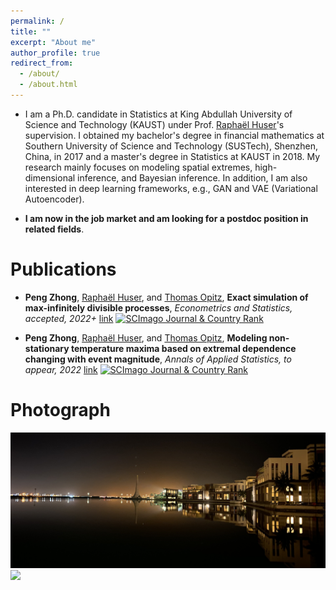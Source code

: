 ```yaml
---
permalink: /
title: ""
excerpt: "About me"
author_profile: true
redirect_from: 
  - /about/
  - /about.html
---
```


* I am a Ph.D. candidate in Statistics at King Abdullah University of Science and Technology (KAUST) under Prof. [Raphaël Huser](https://cemse.kaust.edu.sa/stat/people/person/raphael-huser)'s supervision. I obtained my bachelor's degree in financial mathematics at Southern University of Science and Technology (SUSTech), Shenzhen, China, in 2017 and a master's degree in Statistics at KAUST in 2018. My research mainly focuses on modeling spatial extremes, high-dimensional inference, and Bayesian inference. In addition, I am also interested in deep learning frameworks, e.g., GAN and VAE (Variational Autoencoder). 

* **I am now in the job market and am looking for a postdoc position in related fields**.  

Publications
====
* **Peng Zhong**, [Raphaël Huser](https://cemse.kaust.edu.sa/stat/people/person/raphael-huser), and [Thomas Opitz](https://biosp.mathnum.inrae.fr/homepage-thomas-opitz), **Exact simulation of max-infinitely divisible processes**, *Econometrics and Statistics, accepted, 2022+* [link](files/paper2.pdf) <a href="https://www.scimagojr.com/journalsearch.php?q=21100836195&amp;tip=sid&amp;exact=no" title="SCImago Journal &amp; Country Rank"><img border="0" src="https://www.scimagojr.com/journal_img.php?id=21100836195" alt="SCImago Journal &amp; Country Rank"  width="100" /></a>

* **Peng Zhong**, [Raphaël Huser](https://cemse.kaust.edu.sa/stat/people/person/raphael-huser), and [Thomas Opitz](https://biosp.mathnum.inrae.fr/homepage-thomas-opitz), **Modeling non-stationary temperature maxima based on extremal dependence changing with event magnitude**, *Annals of Applied Statistics, to appear, 2022* [link](files/paper1.pdf) <a href="https://www.scimagojr.com/journalsearch.php?q=21100211345&amp;tip=sid&amp;exact=no" title="SCImago Journal &amp; Country Rank"><img border="0" src="https://www.scimagojr.com/journal_img.php?id=21100211345" alt="SCImago Journal &amp; Country Rank" width="100" /></a>
	
Photograph
====
<img src="../images/kaust.png" width="1024">
 
<img src="../images/georgia.png" width="1024">

